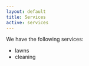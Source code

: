 ```yaml
---
layout: default
title: Services
active: services
---
```


We have the following services:

* lawns
* cleaning